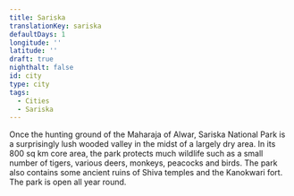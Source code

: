 ```yaml
---
title: Sariska
translationKey: sariska
defaultDays: 1
longitude: ''
latitude: ''
draft: true
nighthalt: false
id: city
type: city
tags:
  - Cities
  - Sariska
---
```

Once the hunting ground of the Maharaja of Alwar, Sariska National Park is a surprisingly lush wooded valley in the midst of a largely dry area. In its 800 sq km core area, the park protects much wildlife such as a small number of tigers, various deers, monkeys, peacocks and birds. The park also contains some ancient ruins of Shiva temples and the Kanokwari fort. The park is open all year round.